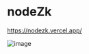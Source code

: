 # nodeZk

https://nodezk.vercel.app/

![image](https://github.com/user-attachments/assets/3d807bec-fd51-4ede-ba71-8b679958c97b)
